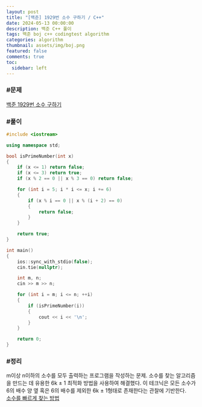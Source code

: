 ```yaml
---
layout: post
title: "[백준] 1929번 소수 구하기 / C++"
date: 2024-05-13 00:00:00
description: 백준 C++ 풀이
tags: 백준 boj c++ codingtest algorithm
categories: algorithm
thumbnail: assets/img/boj.png
featured: false
comments: true
toc:
  sidebar: left
---
```


### #문제
[백준 1929번 소수 구하기](https://www.acmicpc.net/problem/1929)

### #풀이
```c++
#include <iostream>

using namespace std;

bool isPrimeNumber(int x)
{
	if (x <= 1) return false;
	if (x <= 3) return true;
	if (x % 2 == 0 || x % 3 == 0) return false;

	for (int i = 5; i * i <= x; i += 6)
	{
		if (x % i == 0 || x % (i + 2) == 0)
		{
			return false;
		}
	}

	return true;
}

int main()
{
	ios::sync_with_stdio(false);
	cin.tie(nullptr);

	int m, n;
	cin >> m >> n;

	for (int i = m; i <= n; ++i)
	{
		if (isPrimeNumber(i))
		{
			cout << i << '\n';
		}
	}

	return 0;
}
```

### #정리
m이상 n이하의 소수를 모두 출력하는 프로그램을 작성하는 문제. 소수를 찾는 알고리즘을 만드는 데 유용한 6k ± 1 최적화 방법을 사용하여 해결했다. 이 테크닉은 모든 소수가 6의 배수 양 옆 혹은 6의 배수를 제외한 6k ± 1형태로 존재한다는 관찰에 기반한다.
<br>
[소수를 빠르게 찾는 방법](https://mhoo999.github.io/blog/2024/findPrimeNumber/)